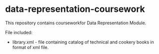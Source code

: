 # data-representation-coursework

This repository contains courseworkfor Data Representation Module. 

File included:
- library.xml - file containing catalog of technical and cookery books in format of xml file. 
